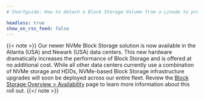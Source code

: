 ```yaml
---
# Shortguide: How to detach a Block Storage Volume from a Linode to prepare it to move to a different Linode.

headless: true
show_on_rss_feed: false
---
```


{{< note >}}
Our newer NVMe Block Storage solution is now available in the Atlanta (USA) and Newark (USA) data centers. This new hardware dramatically increases the performance of Block Storage and is offered at no additional cost. While all other data centers currently use a combination of NVMe storage and HDDs, NVMe-based Block Storage infrastructure upgrades will soon be deployed across our entire fleet. Review the [Block Storage Overview > Availability](/docs/products/storage/block-storage/#availability) page to learn more information about this roll out.
{{</ note >}}